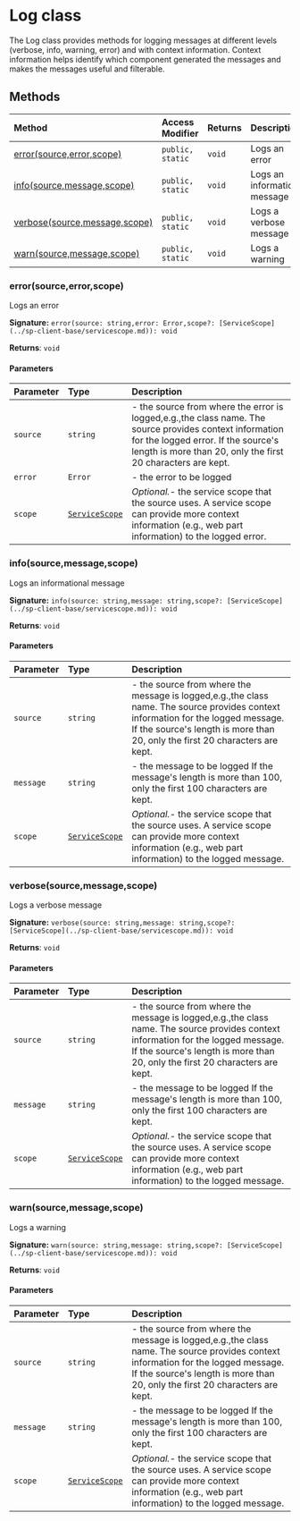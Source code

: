 # Log class





The Log class provides methods for logging messages at different levels (verbose, 
info, warning, error) and with context information. Context information helps identify 
which component generated the messages and makes the messages useful and filterable. 







## Methods

| Method	   | Access Modifier | Returns	| Description|
|:-------------|:----|:-------|:-----------|
|[error(source,error,scope)](errorsourceerrorscope)     | `public, static` | `void` | Logs an error |
|[info(source,message,scope)](infosourcemessagescope)     | `public, static` | `void` | Logs an informational message |
|[verbose(source,message,scope)](verbosesourcemessagescope)     | `public, static` | `void` | Logs a verbose message |
|[warn(source,message,scope)](warnsourcemessagescope)     | `public, static` | `void` | Logs a warning |





### error(source,error,scope)

Logs an error

**Signature:** ``error(source: string,error: Error,scope?: [ServiceScope](../sp-client-base/servicescope.md)): void``

**Returns**: `void`



#### Parameters


| Parameter	   | Type    | Description |
|:-------------|:---------------|:------------|
| `source`    | `string` | - the source from where the error is logged,e.g.,the class name.  The source provides context information for the logged error.  If the source's length is more than 20, only the first 20 characters are kept. |
| `error`    | `Error` | - the error to be logged |
| `scope`    | [`ServiceScope`](../sp-client-base/servicescope.md) | _Optional._- the service scope that the source uses. A service scope can provide  more context information (e.g., web part information) to the logged error. |


### info(source,message,scope)

Logs an informational message

**Signature:** ``info(source: string,message: string,scope?: [ServiceScope](../sp-client-base/servicescope.md)): void``

**Returns**: `void`



#### Parameters


| Parameter	   | Type    | Description |
|:-------------|:---------------|:------------|
| `source`    | `string` | - the source from where the message is logged,e.g.,the class name.  The source provides context information for the logged message.  If the source's length is more than 20, only the first 20 characters are kept. |
| `message`    | `string` | - the message to be logged  If the message's length is more than 100, only the first 100 characters are kept. |
| `scope`    | [`ServiceScope`](../sp-client-base/servicescope.md) | _Optional._- the service scope that the source uses. A service scope can provide  more context information (e.g., web part information) to the logged message. |


### verbose(source,message,scope)

Logs a verbose message

**Signature:** ``verbose(source: string,message: string,scope?: [ServiceScope](../sp-client-base/servicescope.md)): void``

**Returns**: `void`



#### Parameters


| Parameter	   | Type    | Description |
|:-------------|:---------------|:------------|
| `source`    | `string` | - the source from where the message is logged,e.g.,the class name.  The source provides context information for the logged message.  If the source's length is more than 20, only the first 20 characters are kept. |
| `message`    | `string` | - the message to be logged  If the message's length is more than 100, only the first 100 characters are kept. |
| `scope`    | [`ServiceScope`](../sp-client-base/servicescope.md) | _Optional._- the service scope that the source uses. A service scope can provide  more context information (e.g., web part information) to the logged message. |


### warn(source,message,scope)

Logs a warning

**Signature:** ``warn(source: string,message: string,scope?: [ServiceScope](../sp-client-base/servicescope.md)): void``

**Returns**: `void`



#### Parameters


| Parameter	   | Type    | Description |
|:-------------|:---------------|:------------|
| `source`    | `string` | - the source from where the message is logged,e.g.,the class name.  The source provides context information for the logged message.  If the source's length is more than 20, only the first 20 characters are kept. |
| `message`    | `string` | - the message to be logged  If the message's length is more than 100, only the first 100 characters are kept. |
| `scope`    | [`ServiceScope`](../sp-client-base/servicescope.md) | _Optional._- the service scope that the source uses. A service scope can provide  more context information (e.g., web part information) to the logged message. |

